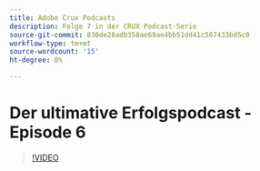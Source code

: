 ```yaml
---
title: Adobe Crux Podcasts
description: Folge 7 in der CRUX Podcast-Serie
source-git-commit: 830de28adb358ae69ae4bb51dd41c507433bd5c0
workflow-type: tm+mt
source-wordcount: '15'
ht-degree: 0%

---
```


# Der ultimative Erfolgspodcast - Episode 6

>[!VIDEO](https://video.tv.adobe.com/v/3429332?quality=12learn=on)
